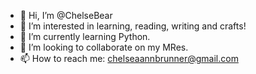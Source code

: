 - 👋 Hi, I’m @ChelseBear
- 👀 I’m interested in learning, reading, writing and crafts!
- 🌱 I’m currently learning Python.
- 💞️ I’m looking to collaborate on my MRes. 
- 📫 How to reach me: chelseaannbrunner@gmail.com

<!---
ChelseBear/ChelseBear is a ✨ special ✨ repository because its `README.md` (this file) appears on your GitHub profile.
You can click the Preview link to take a look at your changes.
--->
